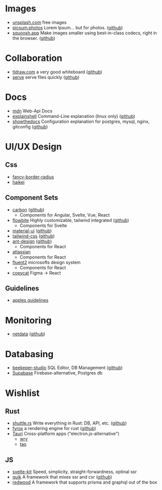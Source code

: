 # Images
- [unsplash.com](https://www.unsplash.com) free images
- [picsum.photos](https://picsum.photos) Lorem Ipsum... but for photos. ([github](https://github.com/DMarby/picsum-photos))
- [squoosh.app](https://squoosh.app) Make images smaller using best-in-class codecs, right in the browser. ([github](https://github.com/GoogleChromeLabs/squoosh))
# Collaboration
- [tldraw.com](https://www.tldraw.com) a very good whiteboard ([github](https://github.com/tldraw/tldraw))
- [serve](https://www.npmjs.com/package/serve) serve files quickly ([github](https://github.com/vercel/serve))
# Docs
- [mdn](https://developer.mozilla.org/en-US/docs/Web/API) Web-Api Docs
- [explainshell](https://www.explainshell.com/) Command-Line explanation (linux only) ([github](https://github.com/idank/explainshell))
- [showthedocs](http://showthedocs.com/) Configuration explanation for postgres, mysql, nginx, gitconfig ([github](https://github.com/idank/showthedocs))
# UI/UX Design
## Css
- [fancy-border-radius](https://9elements.github.io/fancy-border-radius/)
- [haikei](https://app.haikei.app/)
## Component Sets
- [carbon](https://carbondesignsystem.com/) ([github](https://github.com/carbon-design-system/carbon))
  - Components for Angular, Svelte, Vue, React
- [flowbite](https://flowbite-svelte.com/) Highly customizable, tailwind integrated ([github](https://github.com/themesberg/flowbite-svelte))
  - Components for Svelte
- [material-ui](https://mui.com/core/) ([github](https://github.com/mui/material-ui))
- [tailwind-css](https://tailwindcss.com/) ([github](https://github.com/tailwindlabs/tailwindcss))
- [ant-design](https://ant.design/) ([github](https://github.com/ant-design/ant-design))
  - Components for React
- [atlassian](https://atlassian.design/) 
  - Components for React
- [fluent2](https://fluent2.microsoft.design/) microsofts design system
  - Components for React
- [copycat](https://www.copycat.dev/) Figma -> React
## Guidelines
- [apples guidelines](https://developer.apple.com/design/human-interface-guidelines/)
# Monitoring
- [netdata](https://www.netdata.cloud/) ([github](https://github.com/netdata/netdata))
# Databasing
- [beekeper-studio](https://www.beekeeperstudio.io/) SQL Editor, DB Management ([github](https://github.com/beekeeper-studio/beekeeper-studio))
- [Supabase](https://github.com/supabase/supabase) Firebase-alternative, Postgres db
# Wishlist
## Rust
- [shuttle.rs](https://www.shuttle.rs) Write everything in Rust: DB, API, etc. ([github](https://github.com/shuttle-hq/shuttle))
- [fyrox](https://fyrox.rs/) a rendering engine for rust ([github](https://github.com/FyroxEngine/Fyrox))
- [Tauri](https://github.com/tauri-apps/tauri) Cross-platform apps ("electron.js-alternative")
  -  [wry](https://github.com/tauri-apps/wry)
  -  [tao](https://github.com/tauri-apps/tao)
## JS
- [svelte-kit](https://kit.svelte.dev/) Speed, simplicity, straight-forwardness, optinal ssr
- [quik](https://qwik.builder.io/) A framework that mixes ssr and csr ([github](https://github.com/BuilderIO/qwik))
- [redwood](https://github.com/redwoodjs/redwood) A framework that supports prisma and graphql out of the box
